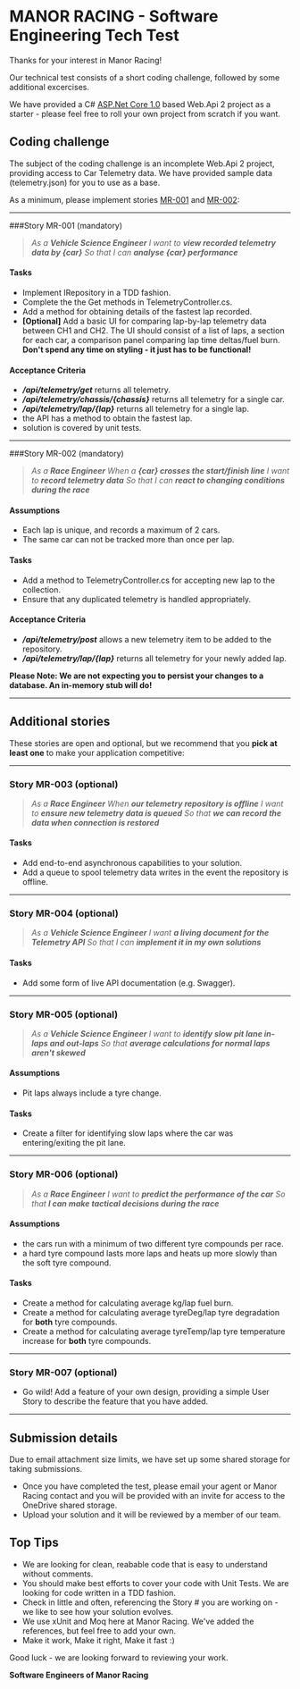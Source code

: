 # MANOR RACING - Software Engineering Tech Test

Thanks for your interest in Manor Racing! 

Our technical test consists of a short coding challenge, followed by some additional excercises.

We have provided a C# [ASP.Net Core 1.0](https://blogs.msdn.microsoft.com/webdev/2016/06/27/announcing-asp-net-core-1-0/) based Web.Api 2 project as a starter - please feel free to roll your own project from scratch if you want.

## Coding challenge
The subject of the coding challenge is an incomplete Web.Api 2 project, providing access to Car Telemetry data. 
We have provided sample data (telemetry.json) for you to use as a base.

As a minimum, please implement stories [MR-001](Story-#MR-001-(mandatory)) and [MR-002](Story-#MR-002-(mandatory)):

---

###Story MR-001 (mandatory)

> _As a **Vehicle Science Engineer**_ 
> _I want to **view recorded telemetry data by {car}**_ 
> _So that I can **analyse {car} performance**_

#### Tasks
- Implement IRepository<Telemetry> in a TDD fashion.
- Complete the the Get methods in TelemetryController.cs.
- Add a method for obtaining details of the fastest lap recorded.
- **[Optional]** Add a basic UI for comparing lap-by-lap telemetry data between CH1 and CH2. The UI should consist of a list of laps, a section for each car, a comparison panel comparing lap time deltas/fuel burn. **Don't spend any time on styling - it just has to be functional!**

#### Acceptance Criteria
 - _**/api/telemetry/get**_ returns all telemetry.
 - _**/api/telemetry/chassis/{chassis}**_ returns all telemetry for a single car.
 - _**/api/telemetry/lap/{lap}**_ returns all telemetry for a single lap.
 - the API has a method to obtain the fastest lap.
 - solution is covered by unit tests.

---

###Story MR-002 (mandatory)

> _As a **Race Engineer**_
> _When a **{car} crosses the start/finish line**_
> _I want to **record telemetry data**_
> _So that I can **react to changing conditions during the race**_

#### Assumptions
- Each lap is unique, and records a maximum of 2 cars.
- The same car can not be tracked more than once per lap.

#### Tasks
- Add a method to TelemetryController.cs for accepting new lap to the collection.
- Ensure that any duplicated telemetry is handled appropriately.

#### Acceptance Criteria
 - _**/api/telemetry/post**_ allows a new telemetry item to be added to the repository.
 - _**/api/telemetry/lap/{lap}**_ returns all telemetry for your newly added lap.

**Please Note: We are not expecting you to persist your changes to a database. An in-memory stub will do!**

---

## Additional stories
These stories are open and optional, but we recommend that you **pick at least one** to make your application competitive:

---

### Story MR-003 (optional)

> _As a **Race Engineer**_
> _When **our telemetry repository is offline**_
> _I want to **ensure new telemetry data is queued**_
> _So that **we can record the data when connection is restored**_

#### Tasks
- Add end-to-end asynchronous capabilities to your solution.
- Add a queue to spool telemetry data writes in the event the repository is offline.

---

### Story MR-004 (optional)

> _As a **Vehicle Science Engineer**_
> _I want **a living document for the Telemetry API**_
> _So that I can **implement it in my own solutions**_

#### Tasks
- Add some form of live API documentation (e.g. Swagger).

---

### Story MR-005 (optional)

> _As a **Vehicle Science Engineer**_
> _I want to **identify slow pit lane in-laps and out-laps**_
> _So that **average calculations for normal laps aren't skewed**_

#### Assumptions
- Pit laps always include a tyre change.

#### Tasks
- Create a filter for identifying slow laps where the car was entering/exiting the pit lane.

---

### Story MR-006 (optional)

> _As a **Race Engineer**_
> _I want to **predict the performance of the car**_
> _So that **I can make tactical decisions during the race**_

#### Assumptions
- the cars run with a minimum of two different tyre compounds per race. 
- a hard tyre compound lasts more laps and heats up more slowly than the soft tyre compound.

#### Tasks
- Create a method for calculating average kg/lap fuel burn.
- Create a method for calculating average tyreDeg/lap tyre degradation for **both** tyre compounds.
- Create a method for calculating average tyreTemp/lap tyre temperature increase for **both** tyre compounds.

---

### Story MR-007 (optional)
- Go wild! Add a feature of your own design, providing a simple User Story to describe the feature that you have added.

---

## Submission details
Due to email attachment size limits, we have set up some shared storage for taking submissions.

- Once you have completed the test, please email your agent or Manor Racing contact and you will be provided with an invite for access to the OneDrive shared storage. 
- Upload your solution and it will be reviewed by a member of our team.

## Top Tips
- We are looking for clean, reabable code that is easy to understand without comments.
- You should make best efforts to cover your code with Unit Tests. We are looking for code written in a TDD fashion.
- Check in little and often, referencing the Story # you are working on - we like to see how your solution evolves.
- We use xUnit and Moq here at Manor Racing. We've added the references, but feel free to add your own.
- Make it work, Make it right, Make it fast :)

Good luck - we are looking forward to reviewing your work.

**Software Engineers of Manor Racing**
